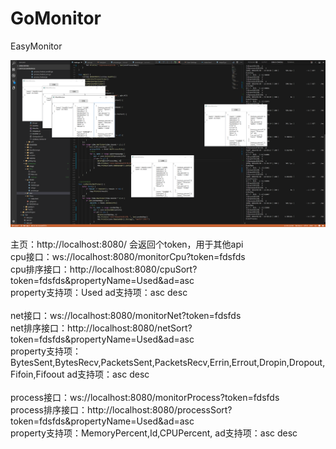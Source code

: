 # GoMonitor
EasyMonitor

![Image text](https://raw.githubusercontent.com/liuwangchen/GoMonitor/master/Image/monitor.png)

主页：http://localhost:8080/    会返回个token，用于其他api
<br/>cpu接口：ws://localhost:8080/monitorCpu?token=fdsfds
<br/>cpu排序接口：http://localhost:8080/cpuSort?token=fdsfds&propertyName=Used&ad=asc
<br/>property支持项：Used     ad支持项：asc desc
<br/>
<br/>net接口：ws://localhost:8080/monitorNet?token=fdsfds
<br/>net排序接口：http://localhost:8080/netSort?token=fdsfds&propertyName=Used&ad=asc
<br/>property支持项：BytesSent,BytesRecv,PacketsSent,PacketsRecv,Errin,Errout,Dropin,Dropout,Fifoin,Fifoout     ad支持项：asc desc
<br/>
<br/>process接口：ws://localhost:8080/monitorProcess?token=fdsfds
<br/>process排序接口：http://localhost:8080/processSort?token=fdsfds&propertyName=Used&ad=asc
<br/>property支持项：MemoryPercent,Id,CPUPercent,    ad支持项：asc desc